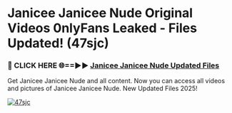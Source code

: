 # Janicee Janicee Nude Original Videos 0nlyFans Leaked - Files Updated! (47sjc)

<h3>🔴 CLICK HERE 🌐==►► <a href="https://tinyurl.com/yc6ubb5a" rel="nofollow">Janicee Janicee Nude Updated Files</a></h3>

Get Janicee Janicee Nude and all content. Now you can access all videos and pictures of Janicee Janicee Nude. New Updated Files 2025!

[![47sjc](https://i.imgur.com/7eu0CRL.gif)](https://tinyurl.com/yc6ubb5a)
